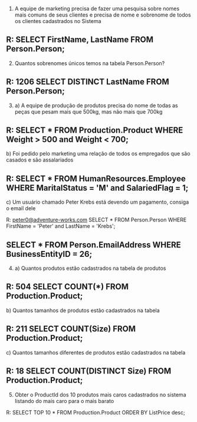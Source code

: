 1) A equipe de marketing precisa de fazer uma pesquisa
sobre nomes mais comuns de seus clientes e precisa de
nome e sobrenome de todos os clientes cadastrados no Sistema

R:
SELECT FirstName, LastName
FROM Person.Person;
-----------------------------------------------------
2) Quantos sobrenomes únicos temos na 
tabela Person.Person?

R: 1206 
SELECT DISTINCT LastName
FROM Person.Person;
-----------------------------------------------------
3) a) A equipe de produção de produtos precisa do nome de todas
as peças que pesam mais que 500kg, mas não mais que 700kg

R:
SELECT *
FROM Production.Product
WHERE Weight > 500 and Weight < 700;
-----------------------------------------------------
b) Foi pedido pelo marketing uma relação de todos os empregados que são
casados e são assalariados

R:
SELECT *
FROM HumanResources.Employee
WHERE MaritalStatus = 'M' and SalariedFlag = 1;
-----------------------------------------------------
c) Um usuário chamado Peter Krebs está devendo um pagamento, consiga o
email dele

R: peter0@adventure-works.com
SELECT *
FROM Person.Person
WHERE FirstName = 'Peter' and LastName = 'Krebs';

SELECT * 
FROM Person.EmailAddress
WHERE BusinessEntityID = 26;
-----------------------------------------------------
4) a) Quantos produtos estão cadastrados na tabela
de produtos

R: 504
SELECT COUNT(*)
FROM Production.Product;
-----------------------------------------------------
b) Quantos tamanhos de produtos estão cadastrados
na tabela

R: 211
SELECT COUNT(Size)
FROM Production.Product;
-----------------------------------------------------
c) Quantos tamanhos diferentes de produtos estão
cadastrados na tabela

R: 18
SELECT COUNT(DISTINCT Size)
FROM Production.Product;
-----------------------------------------------------
5) Obter o ProductId dos 10 produtos mais caros cadastrados
no sistema listando do mais caro para o mais barato

R:
SELECT TOP 10 *
FROM Production.Product
ORDER BY ListPrice desc;